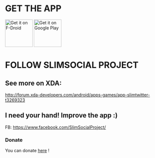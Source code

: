 # GET THE APP

<a href="https://f-droid.org/packages/it.rignanese.leo.slimtwitter/" target="_blank">
<img src="https://f-droid.org/badge/get-it-on.png" alt="Get it on F-Droid" height="90"/></a>
<a href="https://play.google.com/store/apps/details?id=it.rignanese.leo.slimtwitter" target="_blank">
<img src="https://play.google.com/intl/en_us/badges/images/generic/en-play-badge.png" alt="Get it on Google Play" height="90"/></a>

# FOLLOW SLIMSOCIAL PROJECT

## See more on XDA: 
http://forum.xda-developers.com/android/apps-games/app-slimtwitter-t3269323

## I need your hand! Improve the app :)
FB: https://www.facebook.com/SlimSocialProject/

### Donate
You can donate [here](https://www.paypal.com/it/cgi-bin/webscr?cmd=_flow&SESSION=z_sYEv9yZKkadXAsh6e6VTkq2WMSOh9Fsm09A4egi0Xp1uMSA9cd7gZdv-S&dispatch=5885d80a13c0db1f8e263663d3faee8d83a0bf7db316a7beb1b14b43acd04037&rapidsState=Donation__DonationFlow___StateDonationStart&rapidsStateSignature=54c657361924d3311b7fc1727a9745096826e545) !
